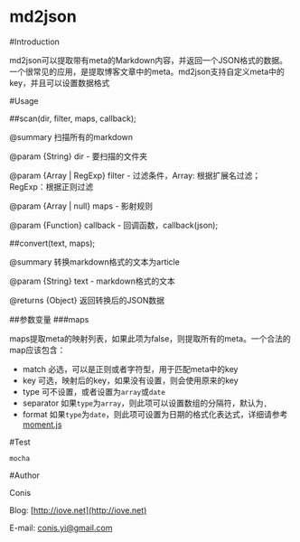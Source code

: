 md2json
=======

#Introduction

md2json可以提取带有meta的Markdown内容，并返回一个JSON格式的数据。一个很常见的应用，是提取博客文章中的meta。md2json支持自定义meta中的key，并且可以设置数据格式

#Usage

##scan(dir, filter, maps, callback);

 @summary 扫描所有的markdown
 
 @param {String} dir - 要扫描的文件夹
 
 @param {Array | RegExp} filter - 过滤条件，Array: 根据扩展名过滤；RegExp：根据正则过滤
 
 @param {Array | null} maps - 影射规则
 
 @param {Function} callback - 回调函数，callback(json);
 

##convert(text, maps);

 @summary 转换markdown格式的文本为article
 
 @param {String} text - markdown格式的文本
 
 @returns {Object} 返回转换后的JSON数据
 

##参数变量
###maps

maps提取meta的映射列表，如果此项为false，则提取所有的meta。一个合法的map应该包含：

* match 必选，可以是正则或者字符型，用于匹配meta中的key
* key 可选，映射后的key，如果没有设置，则会使用原来的key
* type 可不设置，或者设置为`array`或`date`
* separator 如果`type`为`array`，则此项可以设置数组的分隔符，默认为`,`
* format 如果`type`为`date`，则此项可设置为日期的格式化表达式，详细请参考[moment.js](http://momentjs.com/)

#Test

`mocha`



#Author

Conis

Blog: [http://iove.net](http://iove.net)

E-mail: [conis.yi@gmail.com](conis.yi@gmail.com)
